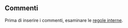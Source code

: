 ## <a name="comments"></a>Commenti

Prima di inserire i commenti, esaminare le [regole interne](../house-rules.md).

<!--HONumber=Jan17_HO4-->


